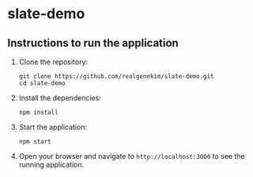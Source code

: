# slate-demo

## Instructions to run the application

1. Clone the repository:
   ```
   git clone https://github.com/realgenekim/slate-demo.git
   cd slate-demo
   ```

2. Install the dependencies:
   ```
   npm install
   ```

3. Start the application:
   ```
   npm start
   ```

4. Open your browser and navigate to `http://localhost:3000` to see the running application.
